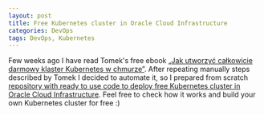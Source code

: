 ```yaml
---
layout: post
title: Free Kubernetes cluster in Oracle Cloud Infrastructure
categories: DevOps
tags: DevOps, Kubernetes
---
```


Few weeks ago I have read Tomek's free ebook [„Jak utworzyć całkowicie darmowy klaster Kubernetes w chmurze”](https://cloudowski.com/e-book-jak-utworzyc-calkowicie-darmowy-klaster-kubernetes-w-chmurze). After repeating manually steps described by Tomek I decided to automate it, so I prepared from scratch [repository with ready to use code to deploy free Kubernetes cluster in Oracle Cloud Infrastructure](https://github.com/sebastianczech/k8s-oci). Feel free to check how it works and build your own Kubernetes cluster for free :)